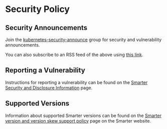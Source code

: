 # Security Policy

## Security Announcements

Join the [kubernetes-security-announce] group for security and vulnerability announcements.

You can also subscribe to an RSS feed of the above using [this link][kubernetes-security-announce-rss].

## Reporting a Vulnerability

Instructions for reporting a vulnerability can be found on the
[Smarter Security and Disclosure Information] page.

## Supported Versions

Information about supported Smarter versions can be found on the
[Smarter version and version skew support policy] page on the Smarter website.

[kubernetes-security-announce]: https://groups.google.com/forum/#!forum/kubernetes-security-announce
[kubernetes-security-announce-rss]: https://groups.google.com/forum/feed/kubernetes-security-announce/msgs/rss_v2_0.xml?num=50
[Smarter version and version skew support policy]: https://kubernetes.io/docs/setup/release/version-skew-policy/#supported-versions
[Smarter Security and Disclosure Information]: https://kubernetes.io/docs/reference/issues-security/security/#report-a-vulnerability
